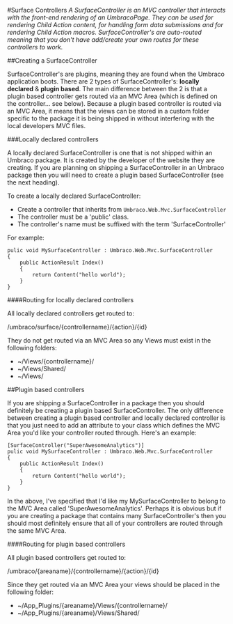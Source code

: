 #Surface Controllers
_A SurfaceController is an MVC controller that interacts with the front-end rendering of an UmbracoPage. They can be used for rendering Child Action content, for handling form data submissions and for rendering Child Action macros. SurfaceController's are auto-routed meaning that you don't have add/create your own routes for these controllers to work._

##Creating a SurfaceController

SurfaceController's are plugins, meaning they are found when the Umbraco application boots. There are 2 types of SurfaceController's: **locally declared** & **plugin based**.  The main difference between the 2 is that a plugin based controller gets routed via an MVC Area (which is defined on the controller... see below). Because a plugin based controller is routed via an MVC Area, it means that the views can be stored in a custom folder specific to the package it is  being shipped in without interfering with the local developers MVC files.

###Locally declared controllers

A locally declared SurfaceController is one that is not shipped within an Umbraco package. It is created by the developer of the website they are creating. If you are planning on shipping a SurfaceController in an Umbraco package then you will need to create a plugin based SurfaceController (see the next heading).

To create a locally declared SurfaceController: 

* Create a controller that inherits from `Umbraco.Web.Mvc.SurfaceController`
* The controller must be a 'public' class.
* The controller's name must be suffixed with the term 'SurfaceController'

For example:

	pulic void MySurfaceController : Umbraco.Web.Mvc.SurfaceController
	{
		public ActionResult Index() 
		{
			return Content("hello world");
		}
	}

####Routing for locally declared controllers

All locally declared controllers get routed to:

/umbraco/surface/{controllername}/{action}/{id}

They do not get routed via an MVC Area so any Views must exist in the following folders:

* ~/Views/{controllername}/ 
* ~/Views/Shared/
* ~/Views/

##Plugin based controllers

If you are shipping a SurfaceController in a package then you should definitely be creating a plugin based SurfaceController. The only difference between creating a plugin based controller and locally declared controller is that you just need to add an attribute to your class which defines the MVC Area you'd like your controller routed through. Here's an example:

	[SurfaceController("SuperAwesomeAnalytics")]
	pulic void MySurfaceController : Umbraco.Web.Mvc.SurfaceController
	{
		public ActionResult Index() 
		{
			return Content("hello world");
		}
	}

In the above, I've specified that I'd like my MySurfaceController to belong to the MVC Area called 'SuperAwesomeAnalytics'.  Perhaps it is obvious but if you are creating a package that contains many SurfaceController's then you should most definitely ensure that all of your controllers are routed through the same MVC Area.

####Routing for plugin based controllers

All plugin based controllers get routed to:

/umbraco/{areaname}/{controllername}/{action}/{id}

Since they get routed via an MVC Area your views should be placed in the following folder:

* ~/App_Plugins/{areaname}/Views/{controllername}/
* ~/App_Plugins/{areaname}/Views/Shared/